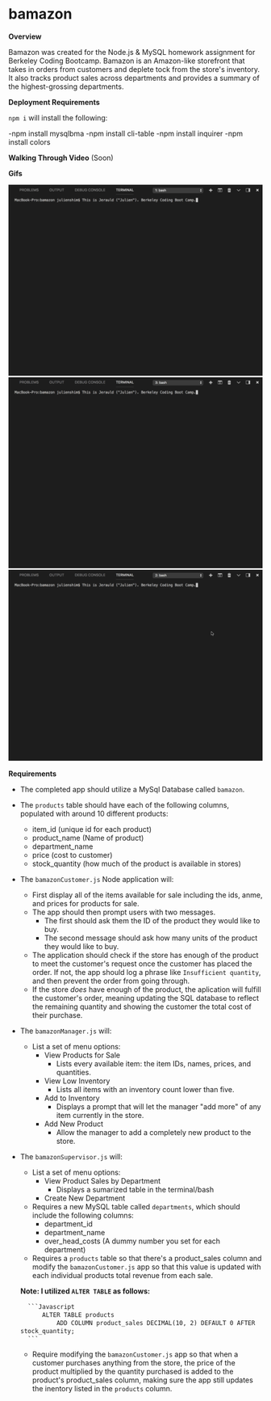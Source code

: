 # bamazon

**Overview**

Bamazon was created for the Node.js & MySQL homework assignment for Berkeley Coding Bootcamp. Bamazon is an Amazon-like storefront that takes in orders from customers and deplete tock from the store's inventory. It also tracks product sales across departments and provides a summary of the highest-grossing departments.

**Deployment Requirements**

`npm i` will install the following:

-npm install mysqlbma
-npm install cli-table
-npm install inquirer
-npm install colors

**Walking Through Video**
(Soon)

**Gifs**

<img src="https://github.com/jerauld/bamazon/blob/master/images/bamazonCustomerJS.gif?raw=true" width="600px" text-align="center"/>
<img src="https://github.com/jerauld/bamazon/blob/master/images/bamazonManagerJS.gif?raw=true" width="600px" text-align="center"/>
<img src="https://github.com/jerauld/bamazon/blob/master/images/bamazonSupervisorJS.gif?raw=true" width="600px" text-align="center"/>

**Requirements**

- The completed app should utilize a MySql Database called `bamazon`.
- The `products` table should have each of the following columns,       populated with around 10 different products:
    * item_id (unique id for each product)
    * product_name (Name of product)
    * department_name
    * price (cost to customer)
    * stock_quantity (how much of the product is available in stores)
- The `bamazonCustomer.js` Node application will:
    - First display all of the items available for sale including the ids, anme, and prices for products for sale.
    - The app should then prompt users with two messages.
        * The first should ask them the ID of the product they would like to buy.
        * The second message should ask how many units of the product they would like to buy.
    - The application should check if the store has enough of the product to meet the customer's request once the customer has placed the order. If not, the app should log a phrase like `Insufficient quantity`, and then prevent the order from going through.
    - If the store _does_ have enough of the product, the aplication will fulfill the customer's order, meaning updating the SQL database to reflect the remaining quantity and showing the customer the total cost of their purchase.
- The `bamazonManager.js` will:
    - List a set of menu options:
        * View Products for Sale
            - Lists every available item: the item IDs, names, prices, and quantities.
        * View Low Inventory
            - Lists all items with an inventory count lower than five.
        * Add to Inventory
            - Displays a prompt that will let the manager "add more" of any item currently in the store.
        * Add New Product
            - Allow the manager to add a completely new product to the store.
- The `bamazonSupervisor.js` will:
    - List a set of menu options:
        * View Product Sales by Department
            - Displays a sumarized table in the terminal/bash
        * Create New Department
    -  Requires a new MySQL table called `departments`, which should include the following columns:
         * department_id
         * department_name
         * over_head_costs (A dummy number you set for each department)
    -   Requires a `products` table so that there's a product_sales column and modify the `bamazonCustomer.js` app so that this value is updated with each individual products total revenue from each sale.

    **Note: I utilized `ALTER TABLE` as follows:**

        ```Javascript
            ALTER TABLE products
                ADD COLUMN product_sales DECIMAL(10, 2) DEFAULT 0 AFTER stock_quantity;
        ```
    -   Require modifying the `bamazonCustomer.js` app so that when a customer purchases anything from the store, the price of the product multiplied by the quantity purchased is added to the product's product_sales column, making sure the app still updates the inentory listed in the `products` column.